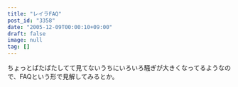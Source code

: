 ```yaml
---
title: "レイラFAQ"
post_id: "3358"
date: "2005-12-09T00:00:10+09:00"
draft: false
image: null
tag: []
---
```


ちょっとばたばたしてて見てないうちにいろいろ騒ぎが大きくなってるようなので、FAQという形で見解してみるとか。
